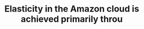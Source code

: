 ---
layout: answer
title: "Elasticity in the Amazon cloud is achieved primarily throu"
blurb: "This question maps directly to an AWS exam objective Recognize that elasticity is achieved through Auto Scaling 
You can learn more about AWS Auto Sc"
quid: 124
---